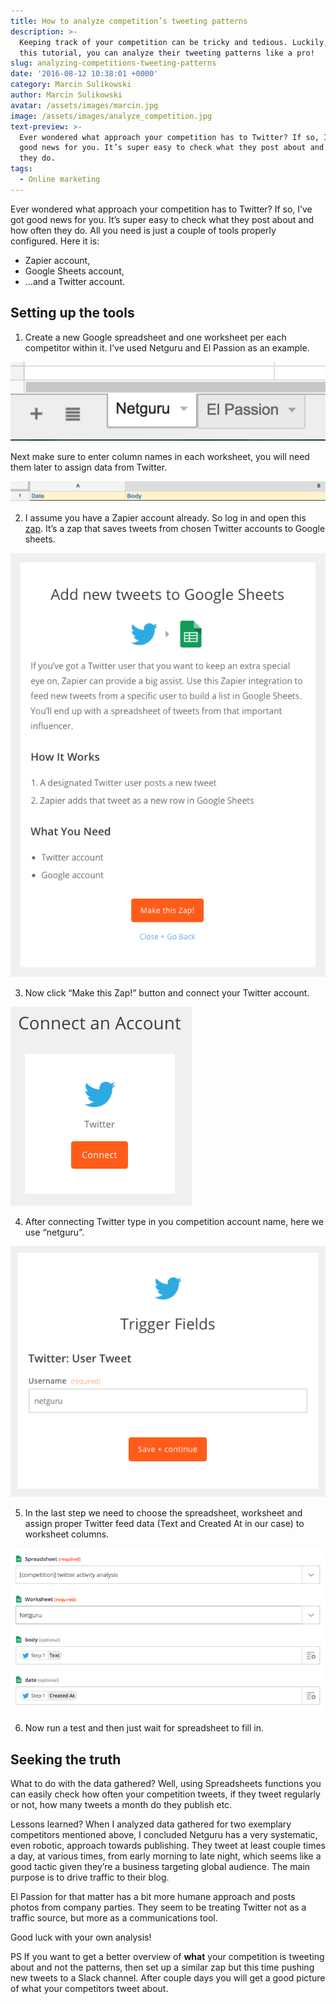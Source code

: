 ```yaml
---
title: How to analyze competition’s tweeting patterns
description: >-
  Keeping track of your competition can be tricky and tedious. Luckily, with
  this tutorial, you can analyze their tweeting patterns like a pro!
slug: analyzing-competitions-tweeting-patterns
date: '2016-08-12 10:38:01 +0000'
category: Marcin Sulikowski
author: Marcin Sulikowski
avatar: /assets/images/marcin.jpg
image: /assets/images/analyze_competition.jpg
text-preview: >-
  Ever wondered what approach your competition has to Twitter? If so, I’ve got
  good news for you. It’s super easy to check what they post about and how often
  they do.
tags:
  - Online marketing
---
```



Ever wondered what approach your competition has to Twitter? If so, I’ve got good news for you. It’s super easy to check what they post about and how often they do. All you need is just a couple of tools properly configured. Here it is:
* Zapier account,
* Google Sheets account,
* …and a Twitter account.


## Setting up the tools

1. Create a new Google spreadsheet and one worksheet per each competitor within it. I’ve used Netguru and El Passion as an example.

  ![analyze_competition_01](/assets/images/analyze_competition_01.png "analyze_competition_01")

  Next make sure to enter column names in each worksheet, you will need them later to assign data from Twitter.

  ![analyze_competition_02](/assets/images/analyze_competition_02.png "analyze_competition_02")

2. I assume you have a Zapier account already. So log in and open this [zap](https://zapier.com/app/min/1353/start). It’s a zap that saves tweets from chosen Twitter accounts to Google sheets.

  ![analyze_competition_03](/assets/images/analyze_competition_03.png "analyze_competition_03")

3. Now click “Make this Zap!” button and connect your Twitter account.

  ![analyze_competition_04](/assets/images/analyze_competition_04.png "analyze_competition_04")

4. After connecting Twitter type in you competition account name, here we use “netguru”.

  ![analyze_competition_05](/assets/images/analyze_competition_05.png "analyze_competition_05")

5. In the last step we need to choose the spreadsheet, worksheet and assign proper Twitter feed data (Text and Created At in our case) to worksheet columns.

  ![analyze_competition_06](/assets/images/analyze_competition_06.png "analyze_competition_06")

6. Now run a test and then just wait for spreadsheet to fill in.

## Seeking the truth

What to do with the data gathered? Well, using Spreadsheets functions you can easily check how often your competition tweets, if they tweet regularly or not, how many tweets a month do they publish etc.

Lessons learned? When I analyzed data gathered for two exemplary competitors mentioned above, I concluded Netguru has a very systematic, even robotic,  approach towards publishing. They tweet at least couple times a day, at various times, from early morning to late night, which seems like a good tactic given they’re a business targeting global audience. The main purpose is to drive traffic to their blog.

El Passion for that matter has a bit more humane approach and posts photos from company parties. They seem to be treating Twitter not as a traffic source, but more as a communications tool.

Good luck with your own analysis!


PS If you want to get a better overview of **what** your competition is tweeting about and not the patterns, then set up a similar zap but this time pushing new tweets to a Slack channel. After couple days you will get a good picture of what your competitors tweet about.
